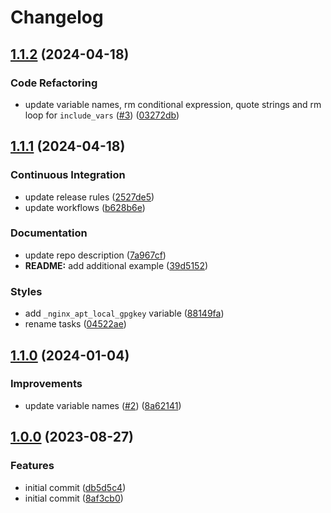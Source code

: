 # Changelog

## [1.1.2](https://github.com/antmelekhin/ansible-role-nginx/compare/v1.1.1...v1.1.2) (2024-04-18)


### Code Refactoring

* update variable names, rm conditional expression, quote strings and rm loop for `include_vars` ([#3](https://github.com/antmelekhin/ansible-role-nginx/issues/3)) ([03272db](https://github.com/antmelekhin/ansible-role-nginx/commit/03272dbbd5e9ac3692722eb6938273055126658f))

## [1.1.1](https://github.com/antmelekhin/ansible-role-nginx/compare/v1.1.0...v1.1.1) (2024-04-18)


### Continuous Integration

* update release rules ([2527de5](https://github.com/antmelekhin/ansible-role-nginx/commit/2527de5bb2093b5d0e5dae851680b22bd20c6212))
* update workflows ([b628b6e](https://github.com/antmelekhin/ansible-role-nginx/commit/b628b6e023f25703e16facc0cf30fb13093e26e4))


### Documentation

* update repo description ([7a967cf](https://github.com/antmelekhin/ansible-role-nginx/commit/7a967cf43c794242db762aef18e141561cde0b0d))
* **README:** add additional example ([39d5152](https://github.com/antmelekhin/ansible-role-nginx/commit/39d51526a0c985c22b94db2065b785b205f2ab0d))


### Styles

* add `_nginx_apt_local_gpgkey` variable ([88149fa](https://github.com/antmelekhin/ansible-role-nginx/commit/88149faec74db6fad56a34ec263355fc97d27fbd))
* rename tasks ([04522ae](https://github.com/antmelekhin/ansible-role-nginx/commit/04522ae130ad3197fd30874e0551bef70106b085))

## [1.1.0](https://github.com/antmelekhin/ansible-role-nginx/compare/v1.0.0...v1.1.0) (2024-01-04)


### Improvements

* update variable names ([#2](https://github.com/antmelekhin/ansible-role-nginx/issues/2)) ([8a62141](https://github.com/antmelekhin/ansible-role-nginx/commit/8a6214181e67fd8de860864da6aa74d499081848))

## [1.0.0](https://github.com/antmelekhin/ansible-role-nginx/compare/...v1.0.0) (2023-08-27)


### Features

* initial commit ([db5d5c4](https://github.com/antmelekhin/ansible-role-nginx/commit/db5d5c493592c0c3e60de46935274755361294dd))
* initial commit ([8af3cb0](https://github.com/antmelekhin/ansible-role-nginx/commit/8af3cb01416b8846fd03305aed1bfe83dff5d35a))
